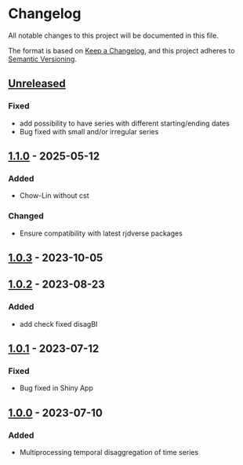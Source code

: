 # Changelog

All notable changes to this project will be documented in this file.

The format is based on [Keep a Changelog](https://keepachangelog.com/en/1.1.0/), and this project adheres
to [Semantic Versioning](https://semver.org/spec/v2.0.0.html).

## [Unreleased]

### Fixed

* add possibility to have series with different starting/ending dates
* Bug fixed with small and/or irregular series

## [1.1.0] - 2025-05-12

### Added

* Chow-Lin without cst

### Changed 

* Ensure compatibility with latest rjdverse packages

## [1.0.3] - 2023-10-05

## [1.0.2] - 2023-08-23

### Added

* add check fixed disagBI


## [1.0.1] - 2023-07-12

### Fixed

* Bug fixed in Shiny App


## [1.0.0] - 2023-07-10

### Added

* Multiprocessing temporal disaggregation of time series


[Unreleased]: https://github.com/clemasso/nbbTD/compare/v1.1.0...HEAD
[1.1.0]: https://github.com/clemasso/nbbTD/releases/tag/v1.0.3...v1.1.0
[1.0.3]: https://github.com/clemasso/nbbTD/releases/tag/v1.0.2...v1.0.3
[1.0.2]: https://github.com/clemasso/nbbTD/releases/tag/v1.0.1...v1.0.2
[1.0.1]: https://github.com/clemasso/nbbTD/releases/tag/v1.0.0...v1.0.1
[1.0.0]: https://github.com/clemasso/nbbTD/releases/tag/v1.0.0
